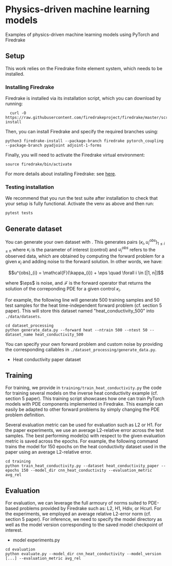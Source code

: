 # Physics-driven machine learning models

Examples of physics-driven machine learning models using PyTorch and Firedrake


## Setup

This work relies on the Firedrake finite element system, which needs to be installed.

### Installing Firedrake

Firedrake is installed via its installation script, which you can download by running:

```download_install_script
  curl -O https://raw.githubusercontent.com/firedrakeproject/firedrake/master/scripts/firedrake-install
```

Then, you can install Firedrake and specify the required branches using:

```install_firedrake_pytorch_branches
python3 firedrake-install --package-branch firedrake pytorch_coupling --package-branch pyadjoint adjoint-1-forms
```

Finally, you will need to activate the Firedrake virtual environment:

```activate_venv
source firedrake/bin/activate
```

For more details about installing Firedrake: see [here](https://www.firedrakeproject.org/download.html).

### Testing installation

We recommend that you run the test suite after installation to check that your setup is fully functional. Activate the venv as above and then run:

```install_firedrake_external_operator_branches
pytest tests
```


## Generate dataset

You can generate your own dataset with . This generates pairs $(\kappa_{i}, u^{obs}_{i})_{1 \le i\le n}$ where $\kappa_{i}$ is the parameter of interest (control) and $u^{obs}_{i}$ refers to the observed data, which are obtained by computing the forward problem for a given $\kappa_{i}$ and adding noise to the forward solution. In other words, we have:

$$u^{obs}_{i} = \mathcal{F}(\kappa_{i}) + \eps \quad \forall i \in [|1, n|]$$

where $\eps$ is noise, and $\mathcal{F}$ is the forward operator that returns the solution of the correponding PDE for a given control $\kappa_{i}$.

For example, the following line will generate 500 training samples and 50 test samples for the heat time-independent forward problem (cf. section 5 paper). This will store this dataset named "heat_conductivity_500" into `./data/datasets`.

```generate_data
cd dataset_processing
python generate_data.py --forward heat --ntrain 500 --ntest 50 --dataset_name heat_conductivity_500
```

You can specify your own forward problem and custom noise by providing the corresponding callables in `./dataset_processing/generate_data.py`.

- Heat conductivity paper dataset

## Training

For training, we provide in `training/train_heat_conductivity.py` the code for training several models on the inverse heat conductivity example (cf. section 5 paper). This training script showcases how one can train PyTorch models with PDE components implemented in Firedrake. This example can easily be adapted to other forward problems by simply changing the PDE problem definition.

Several evaluation metric can be used for evaluation such as L2 or H1. For the paper experiments, we use an average L2-relative error across the test samples. The best performing model(s) with respect to the given evaluation metric is saved across the epochs. For example, the following command trains the model for 150 epochs on the heat conductivity dataset used in the paper using an average L2-relative error.

```training
cd training
python train_heat_conductivity.py --dataset heat_conductivity_paper --epochs 150 --model_dir cnn_heat_conductivity --evaluation_metric avg_rel
```

## Evaluation

For evaluation, we can leverage the full armoury of norms suited to PDE-based problems provided by Firedrake such as: L2, H1, Hdiv, or Hcurl. For the experiments, we employed an average relative L2-error norm (cf. section 5 paper). For inference, we need to specify the model directory as well as the model version corresponding to the saved model checkpoint of interest.

- model experiments.py

```evaluation
cd evaluation
python evaluate.py --model_dir cnn_heat_conductivity --model_version [...] --evaluation_metric avg_rel
```
